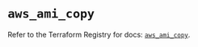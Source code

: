 # `aws_ami_copy`

Refer to the Terraform Registry for docs: [`aws_ami_copy`](https://registry.terraform.io/providers/hashicorp/aws/6.13.0/docs/resources/ami_copy).
